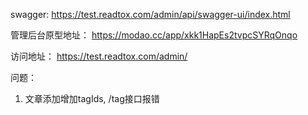 swagger:
  https://test.readtox.com/admin/api/swagger-ui/index.html 

管理后台原型地址：
  https://modao.cc/app/xkk1HapEs2tvpcSYRqOnqo

访问地址：
  https://test.readtox.com/admin/

问题：
  1. 文章添加增加tagIds, /tag接口报错